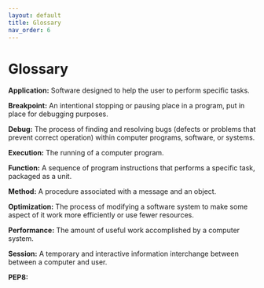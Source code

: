 ```yaml
---
layout: default
title: Glossary
nav_order: 6
---
```


# Glossary

**Application:** Software designed to help the user to perform specific tasks.

**Breakpoint:**  An intentional stopping or pausing place in a program, put in place for debugging purposes.

**Debug:** The process of finding and resolving bugs (defects or problems that prevent correct operation) within computer programs, software, or systems.

**Execution:** The running of a computer program.

**Function:** A sequence of program instructions that performs a specific task, packaged as a unit.

**Method:**  A procedure associated with a message and an object.

**Optimization:** The process of modifying a software system to make some aspect of it work more efficiently or use fewer resources.

**Performance:** The amount of useful work accomplished by a computer system.

**Session:**  A temporary and interactive information interchange between between a computer and user.

**PEP8:** 